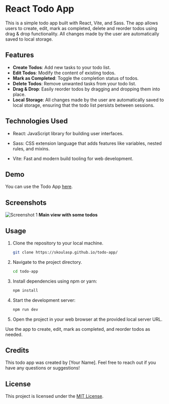 # React Todo App

This is a simple todo app built with React, Vite, and Sass. The app allows users to create, edit, mark as completed, delete and reorder todos using drag & drop functionality. All changes made by the user are automatically saved to local storage.

## Features

-   **Create Todos**: Add new tasks to your todo list.
-   **Edit Todos**: Modify the content of existing todos.
-   **Mark as Completed**: Toggle the completion status of todos.
-   **Delete Todos**: Remove unwanted tasks from your todo list.
-   **Drag & Drop**: Easily reorder todos by dragging and dropping them into place.
-   **Local Storage**: All changes made by the user are automatically saved to local storage, ensuring that the todo list persists between sessions.

## Technologies Used

-   React: JavaScript library for building user interfaces.
-   Sass: CSS extension language that adds features like variables, nested rules, and mixins.

-   Vite: Fast and modern build tooling for web development.

## Demo

You can use the Todo App [here](https://skoulasp.github.io/todo-app/).

## Screenshots

![Screenshot 1](https://i.imgur.com/1Hsapp5.png) **Main view with some todos**

## Usage

1. Clone the repository to your local machine.

    ```bash
    git clone https://skoulasp.github.io/todo-app/
    ```

2. Navigate to the project directory.

    ```bash
    cd todo-app
    ```

3. Install dependencies using npm or yarn:

    ```bash
    npm install
    ```

4. Start the development server:

    ```bash
    npm run dev
    ```

5. Open the project in your web browser at the provided local server URL.

Use the app to create, edit, mark as completed, and reorder todos as needed.

## Credits

This todo app was created by [Your Name]. Feel free to reach out if you have any questions or suggestions!

## License

This project is licensed under the [MIT License](LICENSE.md).
